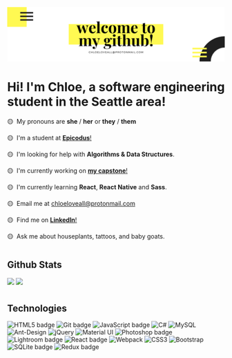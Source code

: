 <img src="img/github-header.png">

<h1>Hi! I'm Chloe, a software engineering student in the Seattle area!</h1>

🟡 &nbsp;My pronouns are  **she** / **her** or **they** / **them**

🟡 &nbsp;I'm a student at <a href="https://www.epicodus.com/">**Epicodus**!</a>

🟡 &nbsp;I'm looking for help with **Algorithms & Data Structures**.

🟡 &nbsp;I'm currently working on <a href="https://www.github.com/chloeloveall/flora">**my capstone**!</a>

🟡 &nbsp;I'm currently learning **React**, **React Native** and **Sass**.

🟡 &nbsp;Email me at <a href="mailto:emjose@gmail.com">chloeloveall@protonmail.com</a>

🟡 &nbsp;Find me on <a href="https://www.linkedin.com/in/chloeloveall/">**LinkedIn**!</a>

🟡 &nbsp;Ask me about houseplants, tattoos, and baby goats.

#

<h2>Github Stats</h2>

<img height="150px" src="https://github-readme-stats.vercel.app/api?username=chloeloveall&theme=highcontrast&show_icons=true&&count_private=true&include_all_commits=true&custom_title=My%20stats%20around%20here&title_color=FFF952&text_color=FFFFFF&icon_color=FFF952&locale="/> <img height="150px" src="https://github-readme-stats.vercel.app/api/top-langs/?username=chloeloveall&hide=html&card_width=320&layout=compact&langs_count=7&text_color=ffffff&icon_color=ffffff&bg_color=000000&title_color=ffffff"/> 

#

<h2>Technologies</h2>

<p> <img alt="HTML5 badge" src="https://img.shields.io/badge/html5%20-%23E34F26.svg?&style=for-the-badge&logo=html5&logoColor=white" height=30 width=100/>  <img alt="Git badge" src="https://img.shields.io/badge/git%20-%23F05032.svg?&style=for-the-badge&logo=git&logoColor=white" height=30 width=100/> 
<img alt="JavaScript badge" src="https://img.shields.io/badge/javascript%20-%23F7DF1E.svg?&style=for-the-badge&logo=javascript&logoColor=black" height=30 width=100/> <img alt="C#" src="https://img.shields.io/badge/c%23-%23239120.svg?&style=for-the-badge&logo=c-sharp&logoColor=white" height=30 width=100/> <img alt="MySQL" src="https://img.shields.io/badge/mysql-%2300f.svg?&style=for-the-badge&logo=mysql&logoColor=white" height=30 width=100/> <img alt="Ant-Design" src="https://img.shields.io/badge/-AntDesign-%230170FE?&style=for-the-badge&logo=ant-design&logoColor=white" height=30 width=100/> <img alt="jQuery" src="https://img.shields.io/badge/jquery-%230769AD.svg?&style=for-the-badge&logo=jquery&logoColor=white" height=30 width=100/> <img alt="Material UI" src="https://img.shields.io/badge/materialui-%230081CB.svg?&style=for-the-badge&logo=material-ui&logoColor=white" height=30 width=100/> <img alt="Photoshop badge" src="https://img.shields.io/badge/photoshop%20-%2331A8FF.svg?&style=for-the-badge&logo=adobe%20photoshop&logoColor=white" height=30 width=100/> <img alt="Lightroom badge" src="https://img.shields.io/badge/lightroom%20-%2331A8FF.svg?&style=for-the-badge&logo=adobe%20lightroom&logoColor=white" height=30 width=100/> <img alt="React badge" src="https://img.shields.io/badge/react%20-%2361DAFB.svg?&style=for-the-badge&logo=react&logoColor=black" height=30 width=100/> <img alt="Webpack" src="https://img.shields.io/badge/webpack-%238DD6F9.svg?&style=for-the-badge&logo=webpack&logoColor=black" height=30 width=100/> <img alt="CSS3" src="https://img.shields.io/badge/css3%20-%235151e7.svg?&style=for-the-badge&logo=css3&logoColor=white" height=30 width=100/> <img alt="Bootstrap" src="https://img.shields.io/badge/bootstrap-%23563D7C.svg?&style=for-the-badge&logo=bootstrap&logoColor=white" height=30 width=100/> <img alt="SQLite badge" src ="https://img.shields.io/badge/sqlite-%23662D91.svg?&style=for-the-badge&logo=sqlite&logoColor=white" height=30 width=100/> <img alt="Redux badge" src="https://img.shields.io/badge/redux%20-%23452170.svg?&style=for-the-badge&logo=redux&logoColor=white" height=30 width=100/></p>


